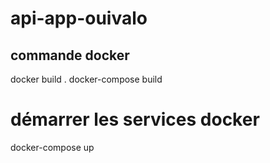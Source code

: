 # api-app-ouivalo

## commande docker
docker build .
docker-compose build

# démarrer les services docker
docker-compose up